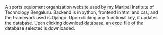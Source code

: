 A sports equipment organization website used by my Manipal Institute of Technology Bengaluru. Backend is in python, frontend in html and css, and the framework used is Django. 
Upon clicking any functional key, it updates the database. Upon clicking download database, an excel file of the database selected is downloaded.
